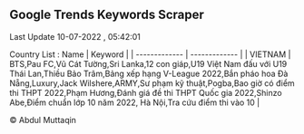 

## Google Trends Keywords Scraper 
 
Last Update 10-07-2022 , 05:42:01

Country List :
 Name  | Keyword |
| ------------- | ------------- |
| VIETNAM | BTS,Pau FC,Vũ Cát Tường,Sri Lanka,12 con giáp,U19 Việt Nam đấu với U19 Thái Lan,Thiều Bảo Trâm,Bảng xếp hạng V-League 2022,Bắn pháo hoa Đà Nẵng,Luxury,Jack Wilshere,ARMY,Sư phạm kỹ thuật,Pogba,Bao giờ có điểm thi THPT 2022,Phạm Hương,Đánh giá đề thi THPT Quốc gia 2022,Shinzo Abe,Điểm chuẩn lớp 10 năm 2022, Hà Nội,Tra cứu điểm thi vào 10 |



© Abdul Muttaqin 
